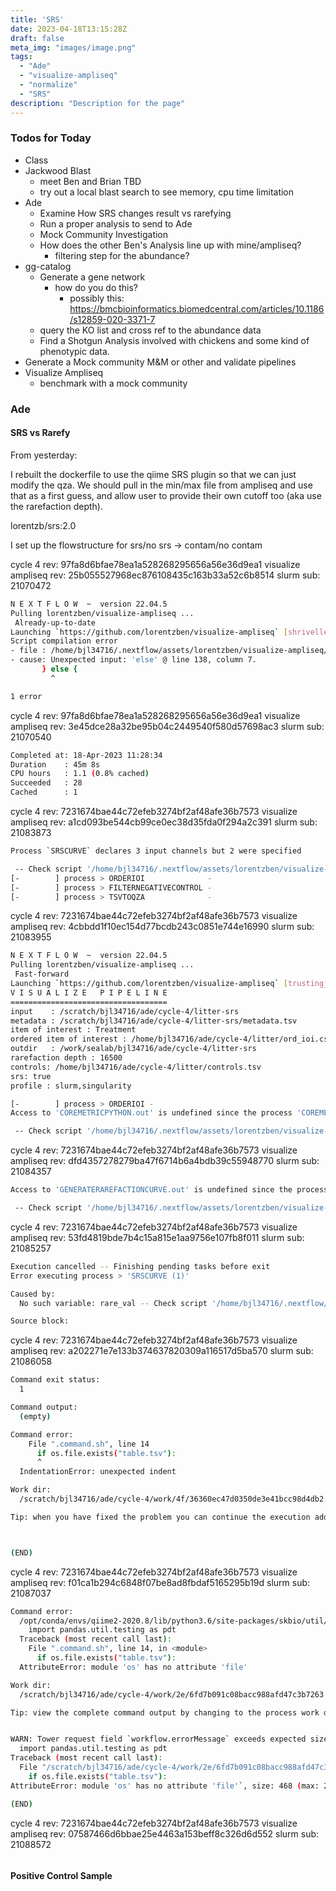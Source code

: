 ```yaml
---
title: 'SRS'
date: 2023-04-18T13:15:28Z
draft: false
meta_img: "images/image.png"
tags:
  - "Ade"
  - "visualize-ampliseq"
  - "normalize"
  - "SRS"
description: "Description for the page"
---
```


### Todos for Today

- Class
- Jackwood Blast
  - meet Ben and Brian TBD
  - try out a local blast search to see memory, cpu time limitation
- Ade
  - Examine How SRS changes result vs rarefying
  - Run a proper analysis to send to Ade
  - Mock Community Investigation
  - How does the other Ben's Analysis line up with mine/ampliseq?
    - filtering step for the abundance?
- gg-catalog
  - Generate a gene network 
    - how do you do this?
      - possibly this: https://bmcbioinformatics.biomedcentral.com/articles/10.1186/s12859-020-3371-7
  - query the KO list and cross ref to the abundance data
  - Find a Shotgun Analysis involved with chickens and some kind of phenotypic data.
- Generate a Mock community M&M or other and validate pipelines
- Visualize Ampliseq
  - benchmark with a mock community
  
### Ade

#### SRS vs Rarefy

From yesterday:
  
  I rebuilt the dockerfile to use the qiime SRS plugin so that we can just modify the qza. We should pull in the min/max file from ampliseq and use that as a first guess, and allow user to provide their own cutoff too (aka use the rarefaction depth).
  
  lorentzb/srs:2.0
  
  I set up the flowstructure for srs/no srs -> contam/no contam

cycle 4 rev: 97fa8d6bfae78ea1a528268295656a56e36d9ea1
visualize ampliseq rev: 25b055527968ec876108435c163b33a52c6b8514
slurm sub: 21070472

```bash
N E X T F L O W  ~  version 22.04.5
Pulling lorentzben/visualize-ampliseq ...
 Already-up-to-date
Launching `https://github.com/lorentzben/visualize-ampliseq` [shrivelled_bell] DSL2 - revision: 25b0555279 [srs]
Script compilation error
- file : /home/bjl34716/.nextflow/assets/lorentzben/visualize-ampliseq/main.nf
- cause: Unexpected input: 'else' @ line 138, column 7.
       } else {
         ^

1 error
```

cycle 4 rev: 97fa8d6bfae78ea1a528268295656a56e36d9ea1
visualize ampliseq rev: 3e45dce28a32be95b04c2449540f580d57698ac3
slurm sub: 21070540

```bash
Completed at: 18-Apr-2023 11:28:34
Duration    : 45m 8s
CPU hours   : 1.1 (0.8% cached)
Succeeded   : 28
Cached      : 1
```


cycle 4 rev: 7231674bae44c72efeb3274bf2af48afe36b7573
visualize ampliseq rev: a1cd093be544cb99ce0ec38d35fda0f294a2c391
slurm sub: 21083873

```bash
Process `SRSCURVE` declares 3 input channels but 2 were specified

 -- Check script '/home/bjl34716/.nextflow/assets/lorentzben/visualize-ampliseq/main.nf' at line: 75 or see '.nextflow.log' file for more details
[-        ] process > ORDERIOI              -
[-        ] process > FILTERNEGATIVECONTROL -
[-        ] process > TSVTOQZA              -
```

cycle 4 rev: 7231674bae44c72efeb3274bf2af48afe36b7573
visualize ampliseq rev: 4cbbdd1f10ec154d77bcdb243c0851e744e16990
slurm sub: 21083955

```bash
N E X T F L O W  ~  version 22.04.5
Pulling lorentzben/visualize-ampliseq ...
 Fast-forward
Launching `https://github.com/lorentzben/visualize-ampliseq` [trusting_laplace] DSL2 - revision: 4cbbdd1f10 [srs]
V I S U A L I Z E   P I P E L I N E
===================================
input    : /scratch/bjl34716/ade/cycle-4/litter-srs
metadata : /scratch/bjl34716/ade/cycle-4/litter-srs/metadata.tsv
item of interest : Treatment
ordered item of interest : /home/bjl34716/ade/cycle-4/litter/ord_ioi.csv
outdir   : /work/sealab/bjl34716/ade/cycle-4/litter-srs
rarefaction depth : 16500
controls: /home/bjl34716/ade/cycle-4/litter/controls.tsv
srs: true
profile : slurm,singularity

[-        ] process > ORDERIOI -
Access to 'COREMETRICPYTHON.out' is undefined since the process 'COREMETRICPYTHON' has not been invoked before accessing the output attribute

 -- Check script '/home/bjl34716/.nextflow/assets/lorentzben/visualize-ampliseq/main.nf' at line: 81 or see '.nextflow.log' file for more details
```

cycle 4 rev: 7231674bae44c72efeb3274bf2af48afe36b7573
visualize ampliseq rev: dfd4357278279ba47f6714b6a4bdb39c55948770
slurm sub: 21084357

```bash
Access to 'GENERATERAREFACTIONCURVE.out' is undefined since the process 'GENERATERAREFACTIONCURVE' has not been invoked before accessing the output attribute

 -- Check script '/home/bjl34716/.nextflow/assets/lorentzben/visualize-ampliseq/main.nf' at line: 92 or see '.nextflow.log' file for more details
```

cycle 4 rev: 7231674bae44c72efeb3274bf2af48afe36b7573
visualize ampliseq rev: 53fd4819bde7b4c15a815e1aa9756e107fb8f011 
slurm sub: 21085257

```bash
Execution cancelled -- Finishing pending tasks before exit
Error executing process > 'SRSCURVE (1)'

Caused by:
  No such variable: rare_val -- Check script '/home/bjl34716/.nextflow/assets/lorentzben/visualize-ampliseq/main.nf' at line: 1107

Source block:
```

cycle 4 rev: 7231674bae44c72efeb3274bf2af48afe36b7573
visualize ampliseq rev: a202271e7e133b374637820309a116517d5ba570
slurm sub: 21086058

```bash
Command exit status:
  1

Command output:
  (empty)

Command error:
    File ".command.sh", line 14
      if os.file.exists("table.tsv"):
      ^
  IndentationError: unexpected indent

Work dir:
  /scratch/bjl34716/ade/cycle-4/work/4f/36360ec47d0350de3e41bcc98d4db2

Tip: when you have fixed the problem you can continue the execution adding the option `-resume` to the run command line



(END)
```

cycle 4 rev: 7231674bae44c72efeb3274bf2af48afe36b7573
visualize ampliseq rev: f01ca1b294c6848f07be8ad8fbdaf5165295b19d
slurm sub: 21087037

```bash
Command error:
  /opt/conda/envs/qiime2-2020.8/lib/python3.6/site-packages/skbio/util/_testing.py:15: FutureWarning: pandas.util.testing is deprecated. Use the functions in the public API at pandas.testing instead.
    import pandas.util.testing as pdt
  Traceback (most recent call last):
    File ".command.sh", line 14, in <module>
      if os.file.exists("table.tsv"):
  AttributeError: module 'os' has no attribute 'file'

Work dir:
  /scratch/bjl34716/ade/cycle-4/work/2e/6fd7b091c08bacc988afd47c3b7263

Tip: view the complete command output by changing to the process work dir and entering the command `cat .command.out`


WARN: Tower request field `workflow.errorMessage` exceeds expected size | offending value: `/opt/conda/envs/qiime2-2020.8/lib/python3.6/site-packages/skbio/util/_testing.py:15: FutureWarning: pandas.util.testing is deprecated. Use the functions in the public API at pandas.testing instead.
  import pandas.util.testing as pdt
Traceback (most recent call last):
  File "/scratch/bjl34716/ade/cycle-4/work/2e/6fd7b091c08bacc988afd47c3b7263/.command.sh", line 14, in <module>
    if os.file.exists("table.tsv"):
AttributeError: module 'os' has no attribute 'file'`, size: 468 (max: 255)

(END)
```

cycle 4 rev: 7231674bae44c72efeb3274bf2af48afe36b7573
visualize ampliseq rev: 07587466d6bbae25e4463a153beff8c326d6d552
slurm sub: 21088572

```bash
```
#### Positive Control Sample


